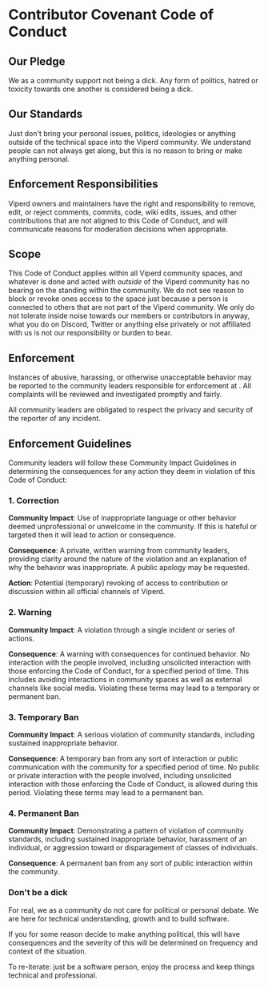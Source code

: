 # Contributor Covenant Code of Conduct

## Our Pledge

We as a community support not being a dick. Any form of politics, hatred or toxicity towards one another is considered being a dick.

## Our Standards

Just don't bring your personal issues, politics, ideologies or anything outside of the technical space into the Viperd community. We understand people can not always get along, but this is no reason to bring or make anything personal.

## Enforcement Responsibilities

Viperd owners and maintainers have the right and responsibility to remove, edit, or reject
comments, commits, code, wiki edits, issues, and other contributions that are
not aligned to this Code of Conduct, and will communicate reasons for moderation
decisions when appropriate.

## Scope

This Code of Conduct applies within all Viperd community spaces, and whatever is done and acted with *outside* of the Viperd community has no bearing on the standing within the community. 
We do not see reason to block or revoke ones access to the space just because a person is connected to others that are not part of the Viperd community. We only do not tolerate inside noise towards our members or contributors in anyway, 
what you do on Discord, Twitter or anything else privately or not affiliated with us is not our responsibility or burden to bear.

## Enforcement

Instances of abusive, harassing, or otherwise unacceptable behavior may be
reported to the community leaders responsible for enforcement at
.
All complaints will be reviewed and investigated promptly and fairly.

All community leaders are obligated to respect the privacy and security of the
reporter of any incident.

## Enforcement Guidelines

Community leaders will follow these Community Impact Guidelines in determining
the consequences for any action they deem in violation of this Code of Conduct:

### 1. Correction

**Community Impact**: Use of inappropriate language or other behavior deemed
unprofessional or unwelcome in the community. If this is hateful or targeted then it will lead to action or consequence.

**Consequence**: A private, written warning from community leaders, providing
clarity around the nature of the violation and an explanation of why the
behavior was inappropriate. A public apology may be requested.

**Action**: Potential (temporary) revoking of access to contribution or discussion within all official channels of Viperd.

### 2. Warning

**Community Impact**: A violation through a single incident or series
of actions.

**Consequence**: A warning with consequences for continued behavior. No
interaction with the people involved, including unsolicited interaction with
those enforcing the Code of Conduct, for a specified period of time. This
includes avoiding interactions in community spaces as well as external channels
like social media. Violating these terms may lead to a temporary or
permanent ban.


### 3. Temporary Ban

**Community Impact**: A serious violation of community standards, including
sustained inappropriate behavior.

**Consequence**: A temporary ban from any sort of interaction or public
communication with the community for a specified period of time. No public or
private interaction with the people involved, including unsolicited interaction
with those enforcing the Code of Conduct, is allowed during this period.
Violating these terms may lead to a permanent ban.

### 4. Permanent Ban

**Community Impact**: Demonstrating a pattern of violation of community
standards, including sustained inappropriate behavior,  harassment of an
individual, or aggression toward or disparagement of classes of individuals.

**Consequence**: A permanent ban from any sort of public interaction within
the community.


### Don't be a dick
For real, we as a community do not care for political or personal debate. We are here for technical understanding, growth and to build software.

If you for some reason decide to make anything political, this will have consequences and the severity of this will be determined on frequency and context of the situation.

To re-iterate: just be a software person, enjoy the process and keep things technical and professional.

